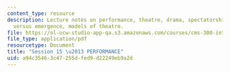 ```yaml
---
content_type: resource
description: Lecture notes on performance, theatre, drama, spectatorship, progression
  versus emergence, models of theatre.
file: https://ol-ocw-studio-app-qa.s3.amazonaws.com/courses/cms-300-introduction-to-videogame-studies-fall-2011/a94c35463c47255dfed9d22249eb9a2d_MITCMS_300F11_session_15_b.pdf
file_type: application/pdf
resourcetype: Document
title: "Session 15 \u2013 PERFORMANCE"
uid: a94c3546-3c47-255d-fed9-d22249eb9a2d
---
```

